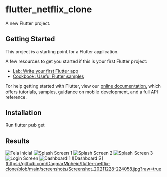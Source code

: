 # flutter_netflix_clone

A new Flutter project.

## Getting Started

This project is a starting point for a Flutter application.

A few resources to get you started if this is your first Flutter project:

- [Lab: Write your first Flutter app](https://flutter.dev/docs/get-started/codelab)
- [Cookbook: Useful Flutter samples](https://flutter.dev/docs/cookbook)

For help getting started with Flutter, view our
[online documentation](https://flutter.dev/docs), which offers tutorials,
samples, guidance on mobile development, and a full API reference.

## Installation 

Run flutter pub get


## Results
![Tela Inicial](https://github.com/DagmarMpheio/flutter-netflix-clone/blob/main/screenshots/Screenshot_20211228-223942.jpg?raw=true)
![Splash Screen 1](https://github.com/DagmarMpheio/flutter-netflix-clone/blob/main/screenshots/Screenshot_20211228-223950.jpg?raw=true)
![Splash Screen 2](https://github.com/DagmarMpheio/flutter-netflix-clone/blob/main/screenshots/Screenshot_20211228-223955.jpg?raw=true)
![Splash Screen 3](https://github.com/DagmarMpheio/flutter-netflix-clone/blob/main/screenshots/Screenshot_20211228-223959.jpg?raw=true)
![Login Screen](https://github.com/DagmarMpheio/flutter-netflix-clone/blob/main/screenshots/Screenshot_20211228-224025.jpg?raw=true)
![Dashboard 1](https://github.com/DagmarMpheio/flutter-netflix-clone/blob/main/screenshots/Screenshot_20211228-224043jpg?raw=true)
![Dashboard 2](https://github.com/DagmarMpheio/flutter-netflix-clone/blob/main/screenshots/Screenshot_20211228-224058.jpg?raw=true
